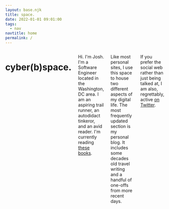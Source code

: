 ```yaml
---
layout: base.njk
title: space.
date: 2022-01-01 09:01:00
tags:
  - nav
navtitle: home
permalink: /
---
```


<div class="twelve columns content">

# cyber(b)space.

Hi. I'm Josh. I'm a Software Engineer located in the Washington, DC area. I am an aspiring trail runner, an autodidact tinkeror, and an avid reader. I'm currently reading <span id="currently-reading"><a href="https://oku.club/user/riastrad/collection/reading">these books</a></span>.

Like most personal sites, I use this space to house two different aspects of my digital life. The most frequently updated section is my personal blog. It includes some decades old travel writing and a handful of one-offs from more recent days.

If you prefer the social web rather than just being talked at, I am also, regrettably, active [on Twitter](https://twitter.com/erbitron).

</div>
<script type="text/javascript" src="./scripts/currently-reading.js"></script>
